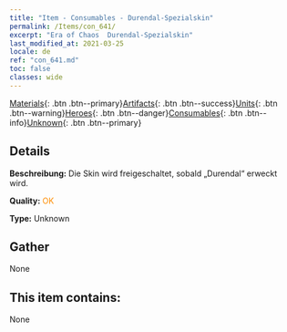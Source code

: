 ```yaml
---
title: "Item - Consumables - Durendal-Spezialskin"
permalink: /Items/con_641/
excerpt: "Era of Chaos  Durendal-Spezialskin"
last_modified_at: 2021-03-25
locale: de
ref: "con_641.md"
toc: false
classes: wide
---
```

 [Materials](/de/Items/){: .btn .btn--primary}[Artifacts](/de/Items/Artifacts/){: .btn .btn--success}[Units](/de/Items/Units/){: .btn .btn--warning}[Heroes](/de/Items/Heroes/){: .btn .btn--danger}[Consumables](/de/Items/Consumables/){: .btn .btn--info}[Unknown](/de/Items/Unknown/){: .btn .btn--primary}

## Details
 **Beschreibung:** Die Skin wird freigeschaltet, sobald „Durendal“ erweckt wird.

 **Quality:** <span style="color: #FF8C00">OK</span>

 **Type:** Unknown

## Gather

  None

## This item contains:

  None

